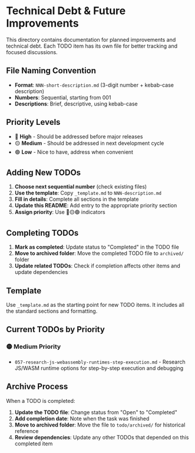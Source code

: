 # Technical Debt & Future Improvements

This directory contains documentation for planned improvements and technical debt. Each TODO item has its own file for better tracking and focused discussions.

## File Naming Convention

- **Format**: `NNN-short-description.md` (3-digit number + kebab-case description)
- **Numbers**: Sequential, starting from 001
- **Descriptions**: Brief, descriptive, using kebab-case

## Priority Levels

- 🔴 **High** - Should be addressed before major releases
- 🟡 **Medium** - Should be addressed in next development cycle
- 🟢 **Low** - Nice to have, address when convenient

## Adding New TODOs

1. **Choose next sequential number** (check existing files)
2. **Use the template**: Copy `_template.md` to `NNN-description.md`
3. **Fill in details**: Complete all sections in the template
4. **Update this README**: Add entry to the appropriate priority section
5. **Assign priority**: Use 🔴🟡🟢 indicators

## Completing TODOs

1. **Mark as completed**: Update status to "Completed" in the TODO file
2. **Move to archived folder**: Move the completed TODO file to `archived/` folder
4. **Update related TODOs**: Check if completion affects other items and update dependencies

## Template

Use `_template.md` as the starting point for new TODO items. It includes all the standard sections and formatting.

## Current TODOs by Priority

### 🟡 Medium Priority
- `057-research-js-webassembly-runtimes-step-execution.md` - Research JS/WASM runtime options for step-by-step execution and debugging

## Archive Process

When a TODO is completed:
1. **Update the TODO file**: Change status from "Open" to "Completed"
2. **Add completion date**: Note when the task was finished
3. **Move to archived folder**: Move the file to `todo/archived/` for historical reference
5. **Review dependencies**: Update any other TODOs that depended on this completed item